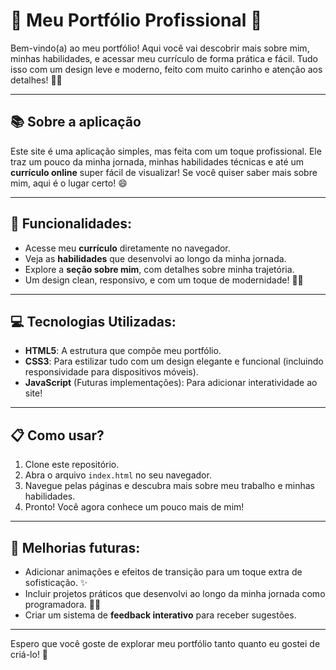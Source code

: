 # 🌟 Meu Portfólio Profissional 🚀

Bem-vindo(a) ao meu portfólio! Aqui você vai descobrir mais sobre mim, minhas habilidades, e acessar meu currículo de forma prática e fácil. Tudo isso com um design leve e moderno, feito com muito carinho e atenção aos detalhes! 💼✨

---

## 📚 Sobre a aplicação
Este site é uma aplicação simples, mas feita com um toque profissional. Ele traz um pouco da minha jornada, minhas habilidades técnicas e até um **currículo online** super fácil de visualizar! Se você quiser saber mais sobre mim, aqui é o lugar certo! 😄

---

## 🎯 Funcionalidades:
- Acesse meu **currículo** diretamente no navegador.
- Veja as **habilidades** que desenvolvi ao longo da minha jornada.
- Explore a **seção sobre mim**, com detalhes sobre minha trajetória.
- Um design clean, responsivo, e com um toque de modernidade! 🎨💼

---

## 💻 Tecnologias Utilizadas:
- **HTML5**: A estrutura que compõe meu portfólio.
- **CSS3**: Para estilizar tudo com um design elegante e funcional (incluindo responsividade para dispositivos móveis).
- **JavaScript** (Futuras implementações): Para adicionar interatividade ao site!

---

## 📋 Como usar?
1. Clone este repositório.
2. Abra o arquivo `index.html` no seu navegador.
3. Navegue pelas páginas e descubra mais sobre meu trabalho e minhas habilidades.
4. Pronto! Você agora conhece um pouco mais de mim!

---

## 🚀 Melhorias futuras:
- Adicionar animações e efeitos de transição para um toque extra de sofisticação. ✨
- Incluir projetos práticos que desenvolvi ao longo da minha jornada como programadora. 👩‍💻
- Criar um sistema de **feedback interativo** para receber sugestões.

---

Espero que você goste de explorar meu portfólio tanto quanto eu gostei de criá-lo! 💙
